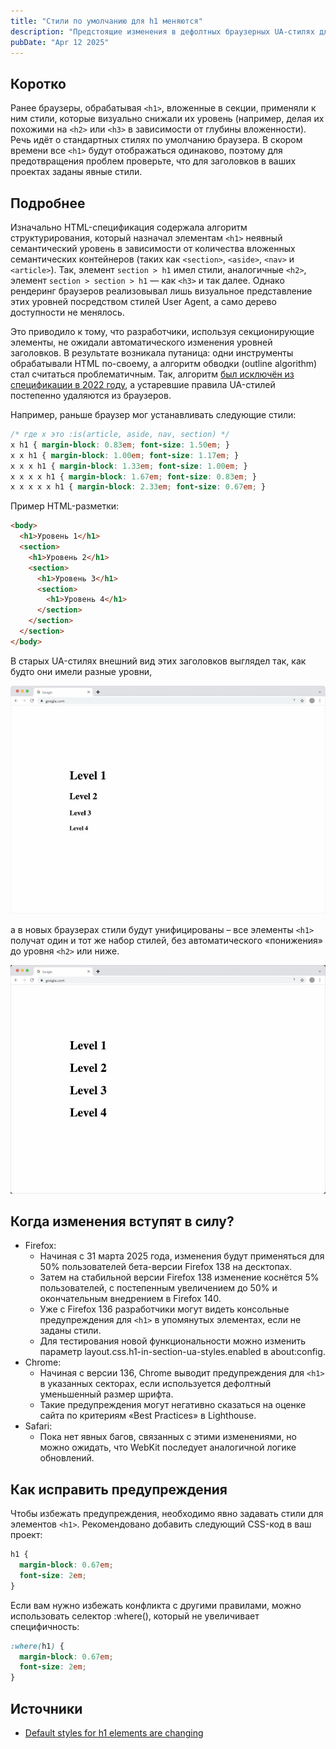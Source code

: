 ```yaml
---
title: "Стили по умолчанию для h1 меняются"
description: "Предстоящие изменения в дефолтных браузерных UA-стилях для вложенных заголовков могут повлиять на отображение сайта и вызвать предупреждения в Lighthouse. Узнайте, как правильно задавать стили для элементов h1 и поддерживать корректную иерархию заголовков в веб-разработке."
pubDate: "Apr 12 2025"
---
```


## Коротко

Ранее браузеры, обрабатывая `<h1>`, вложенные в секции, применяли к ним стили, которые визуально снижали их уровень (например, делая их похожими на `<h2>` или `<h3>` в зависимости от глубины вложенности). Речь идёт о стандартных стилях по умолчанию браузера. В скором времени все `<h1>` будут отображаться одинаково, поэтому для предотвращения проблем проверьте, что для заголовков в ваших проектах заданы явные стили.

## Подробнее
Изначально HTML-спецификация содержала алгоритм структурирования, который назначал элементам `<h1>` неявный семантический уровень в зависимости от количества вложенных семантических контейнеров (таких как `<section>`, `<aside>`, `<nav>` и `<article>`). Так, элемент `section > h1` имел стили, аналогичные `<h2>`, элемент `section > section > h1` — как `<h3>` и так далее. Однако рендеринг браузеров реализовывал лишь визуальное представление этих уровней посредством стилей User Agent, а само дерево доступности не менялось.

Это приводило к тому, что разработчики, используя секционирующие элементы, не ожидали автоматического изменения уровней заголовков. В результате возникала путаница: одни инструменты обрабатывали HTML по-своему, а алгоритм обводки (outline algorithm) стал считаться проблематичным. Так, алгоритм [был исключён из спецификации в 2022 году](https://github.com/whatwg/html/pull/7829), а устаревшие правила UA-стилей постепенно удаляются из браузеров.

Например, раньше браузер мог устанавливать следующие стили:
```css
/* где x это :is(article, aside, nav, section) */
x h1 { margin-block: 0.83em; font-size: 1.50em; }
x x h1 { margin-block: 1.00em; font-size: 1.17em; }
x x x h1 { margin-block: 1.33em; font-size: 1.00em; }
x x x x h1 { margin-block: 1.67em; font-size: 0.83em; }
x x x x x h1 { margin-block: 2.33em; font-size: 0.67em; }
```

Пример HTML-разметки:

```html
<body>
  <h1>Уровень 1</h1>
  <section>
    <h1>Уровень 2</h1>
    <section>
      <h1>Уровень 3</h1>
      <section>
        <h1>Уровень 4</h1>
      </section>
    </section>
  </section>
</body>
```

В старых UA-стилях внешний вид этих заголовков выглядел так, как будто они имели разные уровни,

![](./levels-1.jpg)

а в новых браузерах стили будут унифицированы – все элементы `<h1>` получат один и тот же набор стилей, без автоматического «понижения» до уровня `<h2>` или ниже.

![](./levels-2.jpg)

## Когда изменения вступят в силу?

- Firefox:
    - Начиная с 31 марта 2025 года, изменения будут применяться для 50% пользователей бета-версии Firefox 138 на десктопах.
    - Затем на стабильной версии Firefox 138 изменение коснётся 5% пользователей, с постепенным увеличением до 50% и окончательным внедрением в Firefox 140.
    - Уже с Firefox 136 разработчики могут видеть консольные предупреждения для `<h1>` в упомянутых элементах, если не заданы стили.
    - Для тестирования новой функциональности можно изменить параметр layout.css.h1-in-section-ua-styles.enabled в about:config.
- Chrome:
    - Начиная с версии 136, Chrome выводит предупреждения для `<h1>` в указанных секторах, если используется дефолтный уменьшенный размер шрифта.
    - Такие предупреждения могут негативно сказаться на оценке сайта по критериям «Best Practices» в Lighthouse.
- Safari:
  - Пока нет явных багов, связанных с этими изменениями, но можно ожидать, что WebKit последует аналогичной логике обновлений.

## Как исправить предупреждения
Чтобы избежать предупреждения, необходимо явно задавать стили для элементов `<h1>`. Рекомендовано добавить следующий CSS-код в ваш проект:
```css
h1 {
  margin-block: 0.67em;
  font-size: 2em;
}
```

Если вам нужно избежать конфликта с другими правилами, можно использовать селектор :where(), который не увеличивает специфичность:
```css
:where(h1) {
  margin-block: 0.67em;
  font-size: 2em;
}
```

## Источники
- [Default styles for h1 elements are changing](https://developer.mozilla.org/en-US/blog/h1-element-styles/)
